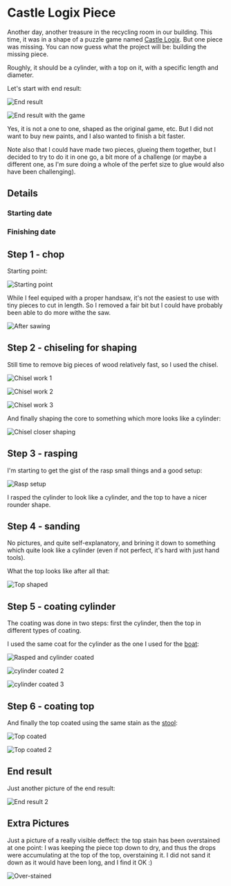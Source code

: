 # Castle Logix Piece

Another day, another treasure in the recycling room in our building. This time, it was in a shape of a puzzle game named [Castle Logix](https://www.smartgames.eu/uk/one-player-games/castle-logix). But one piece was missing. You can now guess what the project will be: building the missing piece.

Roughly, it should be a cylinder, with a top on it, with a specific length and diameter.

Let's start with end result:

![End result](./img/end-result.jpg)

![End result with the game](./img/end-result-in-game.jpg)

Yes, it is not a one to one, shaped as the original game, etc. But I did not want to buy new paints, and I also wanted to finish a bit faster.

Note also that I could have made two pieces, glueing them together, but I decided to try to do it in one go, a bit more of a challenge (or maybe a different one, as I'm sure doing a whole of the perfet size to glue would also have been challenging).

## Details

### Starting date

### Finishing date

## Step 1 - chop

Starting point:

![Starting point](./img/01-start.jpg)

While I feel equiped with a proper handsaw, it's not the easiest to use with tiny pieces to cut in length. So I removed a fair bit but I could have probably been able to do more withe the saw.

![After sawing](./img/02-saw.jpg)

## Step 2 - chiseling for shaping

Still time to remove big pieces of wood relatively fast, so I used the chisel.

![Chisel work 1](./img/03-chisel-shaping.jpg)

![Chisel work 2](./img/04-chisel-shaping2.jpg)

![Chisel work 3](./img/05-chisel-shaping3.jpg)

And finally shaping the core to something which more looks like a cylinder:

![Chisel closer shaping](./img/06-chisel-shaping-near-cylinder.jpg)

## Step 3 - rasping

I'm starting to get the gist of the rasp small things and a good setup:

![Rasp setup](./img/07-rasp-setup.jpg)

I rasped the cylinder to look like a cylinder, and the top to have a nicer rounder shape.

## Step 4 - sanding

No pictures, and quite self-explanatory, and brining it down to something which quite look like a cylinder (even if not perfect, it's hard with just hand tools).

What the top looks like after all that:

![Top shaped](./img/09-rounded-top.jpg)

## Step 5 - coating cylinder

The coating was done in two steps: first the cylinder, then the top in different types of coating.

I used the same coat for the cylinder as the one I used for the [boat](../p3-boat/boat.md):

![Rasped and cylinder coated](./img/08-rasped-rounded-sanded-light-coat.jpg)

![cylinder coated 2](./img/10-finished-bottom.jpg)

![cylinder coated 3](./img/11-finished-bottom2.jpg)

## Step 6 - coating top

And finally the top coated using the same stain as the [stool](../p2-stool-reno/stool-reno.md):

![Top coated](./img/12-top-stained.jpg)

![Top coated 2](./img/13-top-stained2.jpg)

## End result

Just another picture of the end result:

![End result 2](./img/14-end-result-with-game.jpg)

## Extra Pictures

Just a picture of a really visible deffect: the top stain has been overstained at one point: I was keeping the piece top down to dry, and thus the drops were accumulating at the top of the top, overstaining it. I did not sand it down as it would have been long, and I find it OK :)

![Over-stained](./img/deffect-over-stained.jpg)
